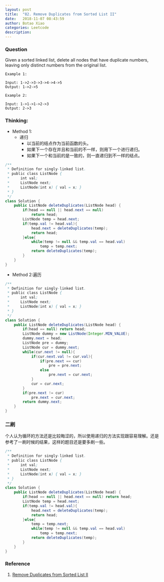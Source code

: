 ```yaml
---
layout: post
title:  "82. Remove Duplicates from Sorted List II"
date:   2018-11-07 08:43:59
author: Botao Xiao
categories: Leetcode
description:
---
```

### Question
Given a sorted linked list, delete all nodes that have duplicate numbers, leaving only distinct numbers from the original list.

```
Example 1:

Input: 1->2->3->3->4->4->5
Output: 1->2->5

Example 2:

Input: 1->1->1->2->3
Output: 2->3

```
### Thinking:
* Method 1:
	* 递归
		* 以当前的结点作为当前函数的头。
		* 如果下一个存在并且和当前的不一样，则用下一个进行递归。
		* 如果下一个和当前的是一致的，则一直递归到不一样的结点。

```Java
/**
 * Definition for singly-linked list.
 * public class ListNode {
 *     int val;
 *     ListNode next;
 *     ListNode(int x) { val = x; }
 * }
 */
class Solution {
    public ListNode deleteDuplicates(ListNode head) {
        if(head == null || head.next == null)
            return head;
        ListNode temp = head.next;
        if(temp.val != head.val){
            head.next = deleteDuplicates(temp);
            return head;
        }else{
            while(temp != null && temp.val == head.val)
                temp = temp.next;
            return deleteDuplicates(temp);
        }
    }
}
```

* Method 2:遍历

```Java
/**
 * Definition for singly-linked list.
 * public class ListNode {
 *     int val;
 *     ListNode next;
 *     ListNode(int x) { val = x; }
 * }
 */
class Solution {
    public ListNode deleteDuplicates(ListNode head) {
        if(head == null) return head;
        ListNode dummy = new ListNode(Integer.MIN_VALUE);
        dummy.next = head;
        ListNode pre = dummy;
        ListNode cur = dummy.next;
        while(cur.next != null){
            if(cur.next.val != cur.val){
                if(pre.next == cur)
                    pre = pre.next;
                else
                    pre.next = cur.next;
            }
            cur = cur.next;
        }
        if(pre.next != cur)
            pre.next = cur.next;
        return dummy.next;
    }
}
```

### 二刷
个人认为循环的方法还是比较晦涩的，所以使用递归的方法实现跟容易理解。还是参考了一刷时候的结果，这样的题目还是要多刷一些。
```Java
/**
 * Definition for singly-linked list.
 * public class ListNode {
 *     int val;
 *     ListNode next;
 *     ListNode(int x) { val = x; }
 * }
 */
class Solution {
    public ListNode deleteDuplicates(ListNode head) {
        if(head == null || head.next == null) return head;
        ListNode temp = head.next;
        if(temp.val != head.val){
            head.next = deleteDuplicates(temp);
            return head;
        }else{
            temp = temp.next;
            while(temp != null && temp.val == head.val)
                temp = temp.next;
            return deleteDuplicates(temp);
        }
    }
}
```

### Reference
1. [Remove Duplicates from Sorted List II](https://www.cnblogs.com/AndyJee/p/4467051.html)
